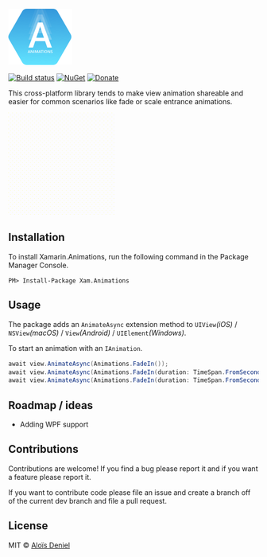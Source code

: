 ![](Documentation/logo.png)

[![Build status](https://ci.appveyor.com/api/projects/status/8mtnmwdd4cxksy2m?svg=true)](https://ci.appveyor.com/project/aloisdeniel/xamarin-animations) 
[![NuGet](https://img.shields.io/nuget/v/Xam.Animations.svg?label=NuGet)](https://www.nuget.org/packages/Xam.Animations/) [![Donate](https://img.shields.io/badge/donate-paypal-yellow.svg)](https://www.paypal.com/cgi-bin/webscr?cmd=_donations&business=ZJZKXPPGBKKAY&lc=US&item_name=GitHub&item_number=0000001&currency_code=USD&bn=PP%2dDonationsBF%3abtn_donate_SM%2egif%3aNonHosted)

This cross-platform library tends to make view animation shareable and easier for common scenarios like fade or scale entrance animations.

![](Documentation/screen.gif)

## Installation

To install Xamarin.Animations, run the following command in the Package Manager Console.

	PM> Install-Package Xam.Animations

## Usage

The package adds an `AnimateAsync` extension method to `UIView`*(iOS)* / `NSView`*(macOS)* / `View`*(Android)* / `UIElement`*(Windows)*.

To start an animation with an `IAnimation`.

```csharp
await view.AnimateAsync(Animations.FadeIn());
await view.AnimateAsync(Animations.FadeIn(duration: TimeSpan.FromSeconds(0.5f)));
await view.AnimateAsync(Animations.FadeIn(duration: TimeSpan.FromSeconds(0.5f), delay: TimeSpan.FromSeconds(0.2f)));
```

## Roadmap / ideas

* Adding WPF support

## Contributions

Contributions are welcome! If you find a bug please report it and if you want a feature please report it.

If you want to contribute code please file an issue and create a branch off of the current dev branch and file a pull request.

## License

MIT © [Aloïs Deniel](http://aloisdeniel.github.io)

